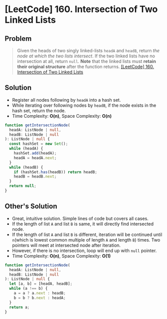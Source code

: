 # [LeetCode] 160. Intersection of Two Linked Lists

## Problem

> Given the heads of two singly linked-lists `headA` and `headB`, return _the node at which the two lists intersect_. If the two linked lists have no intersection at all, return `null`.
> **Note** that the linked lists must **retain their original structure** after the function returns.
> [[LeetCode] 160. Intersection of Two Linked Lists](https://leetcode.com/problems/intersection-of-two-linked-lists/description/)

## Solution

- Register all nodes following by `headA` into a hash set.
- While iterating over following nodes by `headB`, if the node exists in the hash set, return the node.
- Time Complexity: **O(n)**, Space Complexity: **O(n)**

```typescript
function getIntersectionNode(
  headA: ListNode | null,
  headB: ListNode | null
): ListNode | null {
  const hashSet = new Set();
  while (headA) {
    hashSet.add(headA);
    headA = headA.next;
  }
  while (headB) {
    if (hashSet.has(headB)) return headB;
    headB = headB.next;
  }
  return null;
}
```

## Other's Solution

- Great, intuitive solution. Simple lines of code but covers all cases.
- If the length of list `A` and list `B` is same, it will directly find intersected node.
- If the length of list `A` and list `B` is different, iteration will be continued until `n`(which is lowest common multiple of length `A` and length `B`) times. Two pointers will meet at intersected node after iteration.
- However, if there is no intersection, loop will end up with `null` pointer.
- Time Complexity: **O(n)**, Space Complexity: **O(1)**

```typescript
function getIntersectionNode(
  headA: ListNode | null,
  headB: ListNode | null
): ListNode | null {
  let [a, b] = [headA, headB];
  while (a !== b) {
    a = a ? a.next : headB;
    b = b ? b.next : headA;
  }
  return a;
}
```
